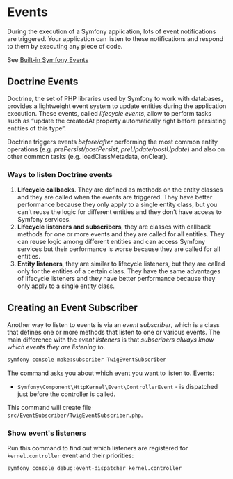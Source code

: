 # Events

During the execution of a Symfony application, lots of event notifications are triggered. 
Your application can listen to these notifications and respond to them by executing any piece of code.

See [Built-in Symfony Events](https://symfony.com/doc/current/reference/events.html)

## Doctrine Events

Doctrine, the set of PHP libraries used by Symfony to work with databases, provides a lightweight event system to update entities during the application execution. These events, called *lifecycle events*, allow to perform tasks such as “update the createdAt property automatically right before persisting entities of this type”.

Doctrine triggers events *before/after* performing the most common entity operations (e.g. *prePersist/postPersist*, *preUpdate/postUpdate*) and also on other common tasks (e.g. loadClassMetadata, onClear).

### Ways to listen Doctrine events

1. **Lifecycle callbacks**. They are defined as methods on the entity classes and they are called when the events are triggered. 
They have better performance because they only apply to a single entity class, 
but you can’t reuse the logic for different entities and they don’t have access to Symfony services.
2. **Lifecycle listeners and subscribers**, they are classes with callback methods for one or more events and they are called for all entities.
They can reuse logic among different entities and can access Symfony services but their performance is worse because they are called for all entities.
3. **Entity listeners**, they are similar to lifecycle listeners, but they are called only for the entities of a certain class.
They have the same advantages of lifecycle listeners and they have better performance because they only apply to a single entity class.

## Creating an Event Subscriber

Another way to listen to events is via an *event subscriber*, 
which is a class that defines one or more methods that listen to one or various events. 
The main difference with the *event listeners* is that *subscribers always know which events they are listening to*.

```bash
symfony console make:subscriber TwigEventSubscriber
```

The command asks you about which event you want to listen to. Events:

- `Symfony\Component\HttpKernel\Event\ControllerEvent` - is dispatched just before the controller is called.

This command will create file `src/EventSubscriber/TwigEventSubscriber.php`.

### Show event's listeners

Run this command to find out which listeners are registered for `kernel.controller` event and their priorities:

```bash
symfony console debug:event-dispatcher kernel.controller
```
